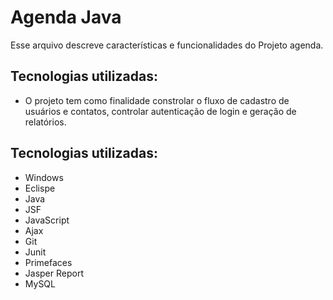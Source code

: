 
# Agenda Java
Esse arquivo descreve características e funcionalidades do Projeto agenda.

## Tecnologias utilizadas:

- O projeto tem como finalidade constrolar o fluxo de cadastro de usuários e contatos, controlar autenticação de login e geração de relatórios. 

## Tecnologias utilizadas:

- Windows
- Eclispe
- Java
- JSF
- JavaScript
- Ajax
- Git
- Junit
- Primefaces
- Jasper Report
- MySQL
